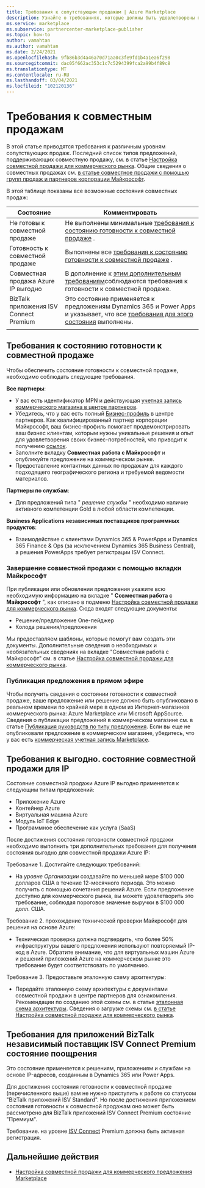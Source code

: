```yaml
---
title: Требования к сопутствующим продажам | Azure Marketplace
description: Узнайте о требованиях, которые должны быть удовлетворены предложением в коммерческом магазине Майкрософт, чтобы быть в состоянии подготовиться к совместной продаже или совместно продавать выгодно.
ms.service: marketplace
ms.subservice: partnercenter-marketplace-publisher
ms.topic: how-to
author: vamahtan
ms.author: vamahtan
ms.date: 2/24/2021
ms.openlocfilehash: 9fb86b3d4a46a70d71aa0c3fe9fd1b4a1ea6f298
ms.sourcegitcommit: dac05f662ac353c1c7c5294399fca2a99b4f89c8
ms.translationtype: MT
ms.contentlocale: ru-RU
ms.lasthandoff: 03/04/2021
ms.locfileid: "102120136"
---
```

# <a name="co-sell-requirements"></a>Требования к совместным продажам

В этой статье приводятся требования к различным уровням сопутствующих продаж. Последний список типов предложений, поддерживающих совместную продажу, см. в статье  [Настройка совместной продажи для коммерческого рынка](commercial-marketplace-co-sell.md). Общие сведения о совместных продажах см. [в статье совместное продажи с помощью групп продаж и партнеров корпорации Майкрософт](marketplace-co-sell.md).

В этой таблице показаны все возможные состояния совместных продаж:

| Состояние | Комментировать |
| ------------ | ------------- |
| Не готовы к совместной продаже | Не выполнены минимальные [требования к состоянию готовности к совместной продаже](#requirements-for-co-sell-ready-status) . |
| Готовность к совместной продаже | Выполнены все [требования к состоянию готовности к совместной продаже](#requirements-for-co-sell-ready-status) . |
| Совместная продажа Azure IP выгодно | В дополнение к [этим дополнительным требованиям](#requirements-for-ip-co-sell-incentivized-status)соблюдаются требования к готовности к совместной продаже. |
| BizTalk приложения ISV Connect Premium  | Это состояние применяется к предложениям Dynamics 365 и Power Apps и указывает, что все [требования для этого состояния](#requirements-for-biz-apps-isv-connect-premium-incentive-status) выполнены. |
|||

## <a name="requirements-for-co-sell-ready-status"></a>Требования к состоянию готовности к совместной продаже

Чтобы обеспечить состояние готовности к совместной продаже, необходимо соблюдать следующие требования.

**Все партнеры**:

- У вас есть идентификатор MPN и действующая [учетная запись коммерческого магазина в центре партнеров](./partner-center-portal/create-account.md).
- Убедитесь, что у вас есть полный [Бизнес-профиль](/partner-center/create-a-marketing-profile.md) в центре партнеров. Как квалифицированный партнер корпорации Майкрософт, ваш бизнес-профиль помогает продемонстрировать ваш бизнес клиентам, которым нужны уникальные решения и опыт для удовлетворения своих бизнес-потребностей, что приводит к получению [ссылок](/partner-center/referrals.md).
- Заполните вкладку **Совместная работа с Майкрософт** и опубликуйте предложение на коммерческом рынке.
- Предоставление контактных данных по продажам для каждого подходящего географического региона и требуемой ведомости материалов.

**Партнеры по службам**:

- Для предложений типа " _решение службы_ " необходимо наличие активного компетенции Gold в любой области компетенции.
 
**Business Applications независимых поставщиков программных продуктов**:

- Взаимодействие с клиентами Dynamics 365 & PowerApps и Dynamics 365 Finance & Ops (за исключением Dynamics 365 Business Central), а решения PowerApps требует регистрации ISV Connect.

### <a name="complete-the-co-sell-with-microsoft-tab"></a>Завершение совместной продажи с помощью вкладки Майкрософт

При публикации или обновлении предложения укажите всю необходимую информацию на вкладке " **Совместная работа с Майкрософт** ", как описано в подменю [Настройка совместной продажи для коммерческого рынка](commercial-marketplace-co-sell.md). Сюда входят следующие документы:

- Решение/предложение One-пейджер
- Колода решения/предложения

Мы предоставляем шаблоны, которые помогут вам создать эти документы. Дополнительные сведения о необходимых и необязательных сведениях на вкладке "Совместная работа с Майкрософт" см. в статье [Настройка совместной продажи для коммерческого рынка](commercial-marketplace-co-sell.md).

### <a name="publish-your-offer-live"></a>Публикация предложения в прямом эфире

Чтобы получить сведения о состоянии готовности к совместной продаже, ваше предложение или решение должно быть опубликовано в реальном времени по крайней мере в одном из Интернет-магазинов коммерческого рынка: Azure Marketplace или Microsoft AppSource. Сведения о публикации предложений в коммерческом магазине см. в статье [Публикация руководств по типу предложения](publisher-guide-by-offer-type.md). Если вы еще не опубликовали предложение в коммерческом магазине, убедитесь, что у вас есть [коммерческая учетная запись Marketplace](./partner-center-portal/create-account.md).

## <a name="requirements-for-ip-co-sell-incentivized-status"></a>Требования к выгодно. состояние совместной продажи для IP

Состояние совместной продажи Azure IP выгодно применяется к следующим типам предложений:

- Приложение Azure
- Контейнер Azure
- Виртуальная машина Azure
- Модуль IoT Edge
- Программное обеспечение как услуга (SaaS)

После достижения состояния готовности совместной продажи необходимо выполнить три дополнительных требования для получения состояния выгодно для совместной продажи Azure IP:

Требование 1. Достигайте следующих требований:

- На _уровне Организации_ создавайте по меньшей мере $100 000 долларов США в течение 12-месячного периода. Это можно получить с помощью сочетания решений Azure. Если предложение доступно для коммерческого рынка, вы можете удовлетворить это требование, соблюдая пороговое значение выручки в $100 000 долл. США.

Требование 2. прохождение технической проверки Майкрософт для решения на основе Azure:
- Техническая проверка должна подтвердить, что более 50% инфраструктуры вашего предложения используют повторяемый IP-код в Azure. Обратите внимание, что для виртуальных машин Azure и решений приложений Azure на коммерческом рынке это требование будет соответствовать по умолчанию.

Требование 3. Предоставьте эталонную схему архитектуры:
- Передайте эталонную схему архитектуры с документами совместной продажи в центре партнеров для ознакомления. Рекомендации по созданию этой схемы см. в статье [эталонная схема архитектуры](reference-architecture-diagram.md). Сведения о загрузке схемы см. [в статье Настройка совместной продажи для коммерческого рынка](commercial-marketplace-co-sell.md).

## <a name="requirements-for-biz-apps-isv-connect-premium-incentive-status"></a>Требования для приложений BizTalk независимый поставщик ISV Connect Premium состояние поощрения

Это состояние применяется к решениям, приложениям и службам на основе IP-адресов, созданным в Dynamics 365 или Power Apps.

Для достижения состояния готовности к совместной продаже (перечисленного выше) вам не нужно приступить к работе со статусом "BizTalk приложений ISV Standard". Но после достижения приложением состояния готовности к совместной продажам оно может быть рассмотрено для BizTalk приложений ISV Connect Premium состояние "Премиум".

Требование. на уровне [ISV Connect](business-applications-isv-program.md) Premium должна быть активная регистрация.

## <a name="next-steps"></a>Дальнейшие действия

- [Настройка совместной продажи для коммерческого предложения Marketplace](commercial-marketplace-co-sell.md)
